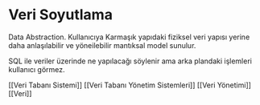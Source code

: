 # Veri Soyutlama

Data Abstraction. Kullanıcıya Karmaşık yapıdaki fiziksel veri yapısı yerine daha anlaşılabilir ve yöneilebilir mantıksal model sunulur.

SQL ile veriler üzerinde ne yapılacağı söylenir ama arka plandaki işlemleri kullanıcı görmez.

[[Veri Tabanı Sistemi]]
[[Veri Tabanı Yönetim Sistemleri]]
[[Veri Yönetimi]]
[[Veri]]